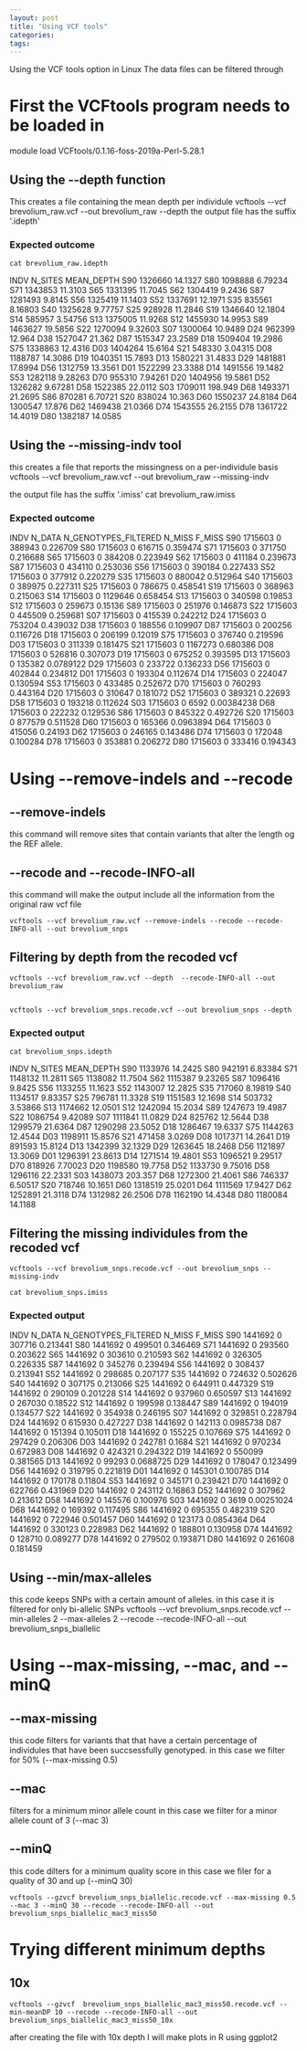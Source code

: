 ```yaml
---
layout: post
title: "Using VCF tools"
categories: 
tags: 
---
```




Using the VCF tools option in Linux The data files can be filtered through


# First the VCFtools program needs to be loaded in
module load VCFtools/0.1.16-foss-2019a-Perl-5.28.1

## Using the --depth function
This creates a file containing the mean depth per individule
    vcftools --vcf brevolium_raw.vcf --out brevolium_raw --depth
the output file has the suffix '.idepth'

### Expected outcome
    cat brevolium_raw.idepth

INDV	N_SITES	MEAN_DEPTH
S90	1326660	14.1327
S80	1098888	6.79234
S71	1343853	11.3103
S65	1331395	11.7045
S62	1304419	9.2436
S87	1281493	9.8145
S56	1325419	11.1403
S52	1337691	12.1971
S35	835561	8.16803
S40	1325628	9.77757
S25	928928	11.2846
S19	1346640	12.1804
S14	585957	3.54756
S13	1375005	11.9268
S12	1455930	14.9953
S89	1463627	19.5856
S22	1270094	9.32603
S07	1300064	10.9489
D24	962399	12.964
D38	1527047	21.362
D87	1515347	23.2589
D18	1509404	19.2986
S75	1338863	12.4316
D03	1404264	15.6164
S21	548330	3.04315
D08	1188787	14.3086
D19	1040351	15.7893
D13	1580221	31.4833
D29	1481881	17.8994
D56	1312759	13.3561
D01	1522299	23.3388
D14	1491556	19.1482
S53	1282118	9.28263
D70	955310	7.94261
D20	1404956	19.5861
D52	1326282	9.67281
D58	1522385	22.0112
S03	1709011	198.949
D68	1493371	21.2695
S86	870281	6.70721
S20	838024	10.363
D60	1550237	24.8184
D64	1300547	17.876
D62	1469438	21.0366
D74	1543555	26.2155
D78	1361722	14.4019
D80	1382187	14.0585

## Using the --missing-indv tool
this creates a file that reports the missingness on a per-individule basis
    vcftools --vcf brevolium_raw.vcf --out brevolium_raw --missing-indv

the output file has the suffix '.imiss'
    cat brevolium_raw.imiss 
### Expected outcome
INDV	N_DATA	N_GENOTYPES_FILTERED	N_MISS	F_MISS
S90	1715603	0	388943	0.226709
S80	1715603	0	616715	0.359474
S71	1715603	0	371750	0.216688
S65	1715603	0	384208	0.223949
S62	1715603	0	411184	0.239673
S87	1715603	0	434110	0.253036
S56	1715603	0	390184	0.227433
S52	1715603	0	377912	0.220279
S35	1715603	0	880042	0.512964
S40	1715603	0	389975	0.227311
S25	1715603	0	786675	0.458541
S19	1715603	0	368963	0.215063
S14	1715603	0	1129646	0.658454
S13	1715603	0	340598	0.19853
S12	1715603	0	259673	0.15136
S89	1715603	0	251976	0.146873
S22	1715603	0	445509	0.259681
S07	1715603	0	415539	0.242212
D24	1715603	0	753204	0.439032
D38	1715603	0	188556	0.109907
D87	1715603	0	200256	0.116726
D18	1715603	0	206199	0.12019
S75	1715603	0	376740	0.219596
D03	1715603	0	311339	0.181475
S21	1715603	0	1167273	0.680386
D08	1715603	0	526816	0.307073
D19	1715603	0	675252	0.393595
D13	1715603	0	135382	0.0789122
D29	1715603	0	233722	0.136233
D56	1715603	0	402844	0.234812
D01	1715603	0	193304	0.112674
D14	1715603	0	224047	0.130594
S53	1715603	0	433485	0.252672
D70	1715603	0	760293	0.443164
D20	1715603	0	310647	0.181072
D52	1715603	0	389321	0.22693
D58	1715603	0	193218	0.112624
S03	1715603	0	6592	0.00384238
D68	1715603	0	222232	0.129536
S86	1715603	0	845322	0.492726
S20	1715603	0	877579	0.511528
D60	1715603	0	165366	0.0963894
D64	1715603	0	415056	0.24193
D62	1715603	0	246165	0.143486
D74	1715603	0	172048	0.100284
D78	1715603	0	353881	0.206272
D80	1715603	0	333416	0.194343


# Using --remove-indels and --recode 
## --remove-indels
this command will remove sites that contain variants that alter the length og the REF allele.

## --recode and --recode-INFO-all
this command will make the output include all the information from the original raw vcf file

    vcftools --vcf brevolium_raw.vcf --remove-indels --recode --recode-INFO-all --out brevolium_snps 


## Filtering by depth from the recoded vcf

    vcftools --vcf brevolium_raw.vcf --depth  --recode-INFO-all --out brevolium_raw 


    vcftools --vcf brevolium_snps.recode.vcf --out brevolium_snps --depth
### Expected output
    cat brevolium_snps.idepth
INDV	N_SITES	MEAN_DEPTH
S90	1133976	14.2425
S80	942191	6.83384
S71	1148132	11.2811
S65	1138082	11.7504
S62	1115387	9.23265
S87	1096416	9.8425
S56	1133255	11.1623
S52	1143007	12.2825
S35	717060	8.19819
S40	1134517	9.83357
S25	796781	11.3328
S19	1151583	12.1698
S14	503732	3.53866
S13	1174662	12.0501
S12	1242094	15.2034
S89	1247673	19.4987
S22	1086754	9.42089
S07	1111841	11.0829
D24	825762	12.5644
D38	1299579	21.6364
D87	1290298	23.5052
D18	1286467	19.6337
S75	1144263	12.4544
D03	1198911	15.8576
S21	471458	3.0269
D08	1017371	14.2641
D19	891593	15.8124
D13	1342399	32.1329
D29	1263645	18.2468
D56	1121897	13.3069
D01	1296391	23.8613
D14	1271514	19.4801
S53	1096521	9.29517
D70	818926	7.70023
D20	1198580	19.7758
D52	1133730	9.75016
D58	1296116	22.2331
S03	1438073	203.357
D68	1272300	21.4061
S86	746337	6.50517
S20	718746	10.1651
D60	1318519	25.0201
D64	1111569	17.9427
D62	1252891	21.3118
D74	1312982	26.2506
D78	1162190	14.4348
D80	1180084	14.1188

## Filtering the missing individules from the recoded vcf
    vcftools --vcf brevolium_snps.recode.vcf --out brevolium_snps --missing-indv

    cat brevolium_snps.imiss
### Expected output
INDV	N_DATA	N_GENOTYPES_FILTERED	N_MISS	F_MISS
S90	1441692	0	307716	0.213441
S80	1441692	0	499501	0.346469
S71	1441692	0	293560	0.203622
S65	1441692	0	303610	0.210593
S62	1441692	0	326305	0.226335
S87	1441692	0	345276	0.239494
S56	1441692	0	308437	0.213941
S52	1441692	0	298685	0.207177
S35	1441692	0	724632	0.502626
S40	1441692	0	307175	0.213066
S25	1441692	0	644911	0.447329
S19	1441692	0	290109	0.201228
S14	1441692	0	937960	0.650597
S13	1441692	0	267030	0.18522
S12	1441692	0	199598	0.138447
S89	1441692	0	194019	0.134577
S22	1441692	0	354938	0.246195
S07	1441692	0	329851	0.228794
D24	1441692	0	615930	0.427227
D38	1441692	0	142113	0.0985738
D87	1441692	0	151394	0.105011
D18	1441692	0	155225	0.107669
S75	1441692	0	297429	0.206306
D03	1441692	0	242781	0.1684
S21	1441692	0	970234	0.672983
D08	1441692	0	424321	0.294322
D19	1441692	0	550099	0.381565
D13	1441692	0	99293	0.0688725
D29	1441692	0	178047	0.123499
D56	1441692	0	319795	0.221819
D01	1441692	0	145301	0.100785
D14	1441692	0	170178	0.11804
S53	1441692	0	345171	0.239421
D70	1441692	0	622766	0.431969
D20	1441692	0	243112	0.16863
D52	1441692	0	307962	0.213612
D58	1441692	0	145576	0.100976
S03	1441692	0	3619	0.00251024
D68	1441692	0	169392	0.117495
S86	1441692	0	695355	0.482319
S20	1441692	0	722946	0.501457
D60	1441692	0	123173	0.0854364
D64	1441692	0	330123	0.228983
D62	1441692	0	188801	0.130958
D74	1441692	0	128710	0.089277
D78	1441692	0	279502	0.193871
D80	1441692	0	261608	0.181459

## Using --min/max-alleles
this code keeps SNPs with a certain amount of alleles. in this case it is filtered for only bi-allelic SNPs
    vcftools --vcf brevolium_snps.recode.vcf --min-alleles 2 --max-alleles 2 --recode --recode-INFO-all --out brevolium_snps_biallelic

# Using --max-missing, --mac, and --minQ
## --max-missing 
this code filters for variants that that have a certain percentage of individules that have been succsessfully genotyped. 
in this case we filter for 50% (--max-missing 0.5)
## --mac
filters for a minimum minor allele count 
in this case we filter for a minor allele count of 3 (--mac 3)
## --minQ
this code dilters for a minimum quality score
in this case we filer for a quality of 30 and up (--minQ 30)

    vcftools --gzvcf brevolium_snps_biallelic.recode.vcf --max-missing 0.5 --mac 3 --minQ 30 --recode --recode-INFO-all --out brevolium_snps_biallelic_mac3_miss50

# Trying different minimum depths 

## 10x
    vcftools --gzvcf  brevolium_snps_biallelic_mac3_miss50.recode.vcf --min-meanDP 10 --recode --recode-INFO-all --out brevolium_snps_biallelic_mac3_miss50_10x

after creating the file with 10x depth I will make plots in R using ggplot2